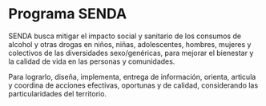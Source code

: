 # Programa SENDA

SENDA busca mitigar el impacto social y sanitario de los consumos de alcohol y otras drogas en niños, niñas, adolescentes, hombres, mujeres y colectivos de las diversidades sexo/genéricas, para mejorar el bienestar y la calidad de vida en las personas y comunidades.

Para lograrlo, diseña, implementa, entrega de información, orienta, articula y coordina de acciones efectivas, oportunas y de calidad, considerando las particularidades del territorio.
